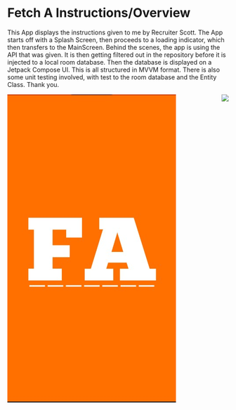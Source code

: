 # Fetch A Instructions/Overview

This App displays the instructions given to me by Recruiter Scott. The App starts off with a Splash Screen, then proceeds to a loading indicator, which then transfers to the MainScreen. Behind the scenes, the app is using the API that was given. It is then getting filtered out in the repository before it is injected to a local room database. Then the database is displayed on a Jetpack Compose UI. This is all structured in MVVM format. There is also some unit testing involved, with test to the room database and the Entity Class. Thank you.


<img align = "left" src = "FAPICS/Screenshot%202022-08-06%20123536.jpg"> <img align = "right" src = ![](FAPICS/Screenshot%202022-08-06%20123507.jpg)>
